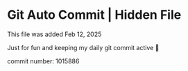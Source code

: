 # Git Auto Commit | Hidden File

This file was added Feb 12, 2025

Just for fun and keeping my daily git commit active 🤪

commit number: 1015886

